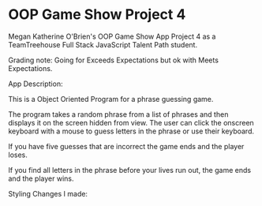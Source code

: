 # OOP Game Show Project 4
 Megan Katherine O'Brien's OOP Game Show App Project 4 as a TeamTreehouse Full Stack JavaScript Talent Path student.


Grading note: Going for Exceeds Expectations but ok with Meets Expectations.


App Description:

This is a Object Oriented Program for a phrase guessing game.

The program takes a random phrase from a list of phrases and then displays it on the screen hidden from view. The user can click the onscreen keyboard with a mouse to guess letters in the phrase or use their keyboard.

If you have five guesses that are incorrect the game ends and the player loses.

If you find all letters in the phrase before your lives run out, the game ends and the player wins.


Styling Changes I made:
